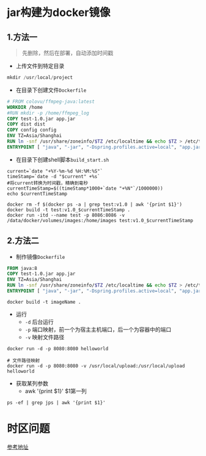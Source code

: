 # jar构建为docker镜像

## 1.方法一

> 先删除，然后在部署，自动添加时间戳

* 上传文件到特定目录

```java
mkdir /usr/local/project
```

* 在目录下创建文件`Dockerfile`

```dockerfile
# FROM colovu/ffmpeg-java:latest
WORKDIR /home
#RUN mkdir -p /home/ffmpeg_log
COPY test-1.0.jar app.jar
COPY dist dist
COPY config config
ENV TZ=Asia/Shanghai
RUN ln -snf /usr/share/zoneinfo/$TZ /etc/localtime && echo $TZ > /etc/timezone
ENTRYPOINT [ "java", "-jar", "-Dspring.profiles.active=local", "app.jar" ]
```

* 在目录下创建shell脚本`build_start.sh`

```shell
current=`date "+%Y-%m-%d %H:%M:%S"`
timeStamp=`date -d "$current" +%s`
#将current转换为时间戳，精确到毫秒
currentTimeStamp=$((timeStamp*1000+`date "+%N"`/1000000))
echo $currentTimeStamp

docker rm -f $(docker ps -a | grep test:v1.0 | awk '{print $1}')
docker build -t test:v1.0_$currentTimeStamp .
docker run -itd --name test -p 8086:8086 -v /data/docker/volumes/images:/home/images test:v1.0_$currentTimeStamp
```



## 2.方法二

* 制作镜像`Dockerfile`

```dockerfile
FROM java:8
COPY test-1.0.jar app.jar
ENV TZ=Asia/Shanghai
RUN ln -snf /usr/share/zoneinfo/$TZ /etc/localtime && echo $TZ > /etc/timezone
ENTRYPOINT [ "java", "-jar", "-Dspring.profiles.active=local", "app.jar" ]
```

```shell
docker build -t imageName .
```



* 运行
  * `-d` 后台运行
  * `-p` 端口映射，前一个为宿主主机端口，后一个为容器中的端口
  * `-v` 映射文件路径

```shell
docker run -d -p 8080:8080 helloworld

# 文件路径映射
docker run -d -p 8080:8080 -v /usr/local/upload:/usr/local/upload helloworld
```

* 获取某列参数
  * awk '{print $1}'    $1第一列 

```
ps -ef | grep jps | awk '{print $1}'
```



# 时区问题

[参考地址](https://blog.csdn.net/Jarbein/article/details/103631718)

